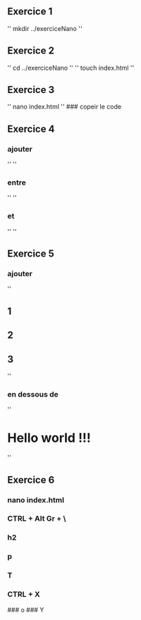 Exercice 1
------
'' mkdir ../exerciceNano ''

Exercice 2
------
'' cd ../exerciceNano ''
'' touch index.html ''

Exercice 3
------
'' nano index.html ''
### copeir le code

Exercice 4
------
### ajouter 

'' <title>Hello</title> '' 

### entre 

'' <head></head> ''

### et 

'' <body> ''

Exercice 5
------
### ajouter 

''
  <h2>1</h2> 
  <h2>2</h2> 
  <h2>3</h2> 
''

### en dessous de 

'' <h1>Hello world !!!</h1> ''

Exercice 6
------
### nano index.html
### CTRL + Alt Gr + \
### h2
### p
### T
### CTRL + X
### o
### Y
